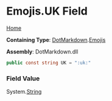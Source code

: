 # Emojis\.UK Field

[Home](../../../README.md)

**Containing Type**: [DotMarkdown](../../README.md)\.[Emojis](../README.md)

**Assembly**: DotMarkdown\.dll

```csharp
public const string UK = ":uk:"
```

### Field Value

System\.[String](https://docs.microsoft.com/en-us/dotnet/api/system.string)